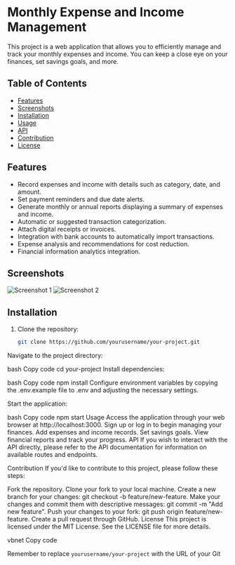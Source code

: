 # Monthly Expense and Income Management

This project is a web application that allows you to efficiently manage and track your monthly expenses and income. You can keep a close eye on your finances, set savings goals, and more.

## Table of Contents

- [Features](#features)
- [Screenshots](#screenshots)
- [Installation](#installation)
- [Usage](#usage)
- [API](#api)
- [Contribution](#contribution)
- [License](#license)

## Features

- Record expenses and income with details such as category, date, and amount.
- Set payment reminders and due date alerts.
- Generate monthly or annual reports displaying a summary of expenses and income.
- Automatic or suggested transaction categorization.
- Attach digital receipts or invoices.
- Integration with bank accounts to automatically import transactions.
- Expense analysis and recommendations for cost reduction.
- Financial information analytics integration.

## Screenshots

![Screenshot 1](/screenshots/screenshot1.png)
![Screenshot 2](/screenshots/screenshot2.png)

## Installation

1. Clone the repository:

   ```bash
   git clone https://github.com/yourusername/your-project.git
Navigate to the project directory:

bash
Copy code
cd your-project
Install dependencies:

bash
Copy code
npm install
Configure environment variables by copying the .env.example file to .env and adjusting the necessary settings.

Start the application:

bash
Copy code
npm start
Usage
Access the application through your web browser at http://localhost:3000.
Sign up or log in to begin managing your finances.
Add expenses and income records.
Set savings goals.
View financial reports and track your progress.
API
If you wish to interact with the API directly, please refer to the API documentation for information on available routes and endpoints.

Contribution
If you'd like to contribute to this project, please follow these steps:

Fork the repository.
Clone your fork to your local machine.
Create a new branch for your changes: git checkout -b feature/new-feature.
Make your changes and commit them with descriptive messages: git commit -m "Add new feature".
Push your changes to your fork: git push origin feature/new-feature.
Create a pull request through GitHub.
License
This project is licensed under the MIT License. See the LICENSE file for more details.

vbnet
Copy code

Remember to replace `yourusername/your-project` with the URL of your Git
